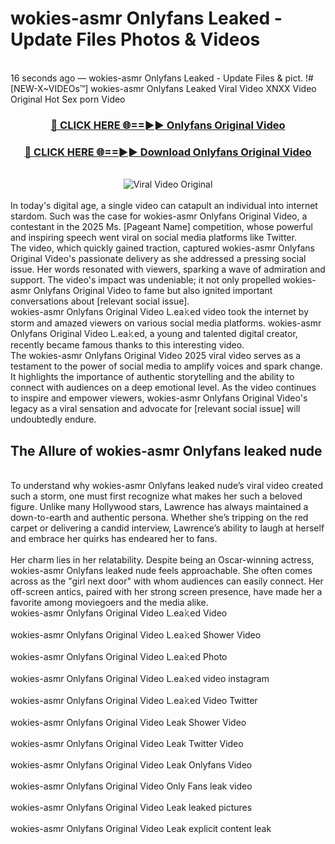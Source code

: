 # wokies-asmr Onlyfans Leaked - Update Files Photos & Videos 
<br>
16 seconds ago — wokies-asmr Onlyfans Leaked - Update Files & pict. !#[NEW-X~VIDEOs™] wokies-asmr Onlyfans Leaked Viral Video XNXX Video Original Hot Sex porn Video
<br>
<div align="center">
<h3><a href="http://freeplayer.one?title=wokies-asmr&ref=25OR" rel="nofollow">🔴 CLICK HERE 🌐==►► Onlyfans Original Video</a></h3>
<h3><a href="http://freeplayer.one?title=wokies-asmr&ref=25OR" rel="nofollow">🔴 CLICK HERE 🌐==►► Download Onlyfans Original Video</a></h3>
<br>
<a href="http://freeplayer.one?title=wokies-asmr&ref=25OR" rel="nofollow" data-target="animated-image.originalLink"><img src="https://i.ibb.co.com/xMMVF88/686577567.gif" alt="Viral Video Original" style="max-width: 100%; display: inline-block;" data-target="animated-image.originalImage"></a>
</div>
<br>
In today's digital age, a single video can catapult an individual into internet stardom. Such was the case for wokies-asmr Onlyfans Original Video, a contestant in the 2025 Ms. [Pageant Name] competition, whose powerful and inspiring speech went viral on social media platforms like Twitter.
<br>
The video, which quickly gained traction, captured wokies-asmr Onlyfans Original Video's passionate delivery as she addressed a pressing social issue. Her words resonated with viewers, sparking a wave of admiration and support. The video's impact was undeniable; it not only propelled wokies-asmr Onlyfans Original Video to fame but also ignited important conversations about [relevant social issue].
<br>
wokies-asmr Onlyfans Original Video L.ea𝚔ed video took the internet by storm and amazed viewers on various social media platforms. wokies-asmr Onlyfans Original Video L.ea𝚔ed, a young and talented digital creator, recently became famous thanks to this interesting video.
<br>
The wokies-asmr Onlyfans Original Video 2025 viral video serves as a testament to the power of social media to amplify voices and spark change. It highlights the importance of authentic storytelling and the ability to connect with audiences on a deep emotional level. As the video continues to inspire and empower viewers, wokies-asmr Onlyfans Original Video's legacy as a viral sensation and advocate for [relevant social issue] will undoubtedly endure.
<br>
<h2>The Allure of wokies-asmr Onlyfans leaked nude</h2>
<br>
To understand why wokies-asmr Onlyfans leaked nude’s viral video created such a storm, one must first recognize what makes her such a beloved figure. Unlike many Hollywood stars, Lawrence has always maintained a down-to-earth and authentic persona. Whether she’s tripping on the red carpet or delivering a candid interview, Lawrence’s ability to laugh at herself and embrace her quirks has endeared her to fans.
<br><br>
Her charm lies in her relatability. Despite being an Oscar-winning actress, wokies-asmr Onlyfans leaked nude feels approachable. She often comes across as the "girl next door" with whom audiences can easily connect. Her off-screen antics, paired with her strong screen presence, have made her a favorite among moviegoers and the media alike.
<br>
wokies-asmr Onlyfans Original Video L.ea𝚔ed Video
<br><br>
wokies-asmr Onlyfans Original Video L.ea𝚔ed Shower Video
<br><br>
wokies-asmr Onlyfans Original Video L.ea𝚔ed Photo
<br><br>
wokies-asmr Onlyfans Original Video L.ea𝚔ed video instagram
<br><br>
wokies-asmr Onlyfans Original Video L.ea𝚔ed Video Twitter
<br><br>
wokies-asmr Onlyfans Original Video Leak Shower Video
<br><br>
wokies-asmr Onlyfans Original Video Leak Twitter Video
<br><br>
wokies-asmr Onlyfans Original Video Leak Onlyfans Video
<br><br>
wokies-asmr Onlyfans Original Video Only Fans leak video
<br><br>
wokies-asmr Onlyfans Original Video Leak leaked pictures
<br><br>
wokies-asmr Onlyfans Original Video Leak explicit content leak